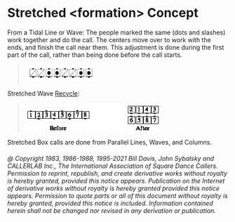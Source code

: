 
# Stretched \<formation> Concept

From a Tidal Line or Wave: The people marked the same (dots and slashes) work
together and do the call. The centers move over to work with the ends, and
finish the call near them. This adjustment is done during the first part of the
call, rather than being done before the call starts. 

> 
> ![alt](stretched_concept_1.png)
> 

Stretched Wave [Recycle](../ms/recycle.md): 

> 
> ![alt](stretched_concept_2.png)
> 

Stretched Box calls are done from Parallel Lines, Waves, and Columns.

###### @ Copyright 1983, 1986-1988, 1995-2021 Bill Davis, John Sybalsky and CALLERLAB Inc., The International Association of Square Dance Callers. Permission to reprint, republish, and create derivative works without royalty is hereby granted, provided this notice appears. Publication on the Internet of derivative works without royalty is hereby granted provided this notice appears. Permission to quote parts or all of this document without royalty is hereby granted, provided this notice is included. Information contained herein shall not be changed nor revised in any derivation or publication.
